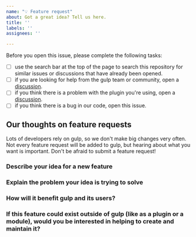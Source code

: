 ```yaml
---
name: "💡 Feature request"
about: Got a great idea? Tell us here.
title: ''
labels: ''
assignees: ''

---
```


Before you open this issue, please complete the following tasks:

* [ ] use the search bar at the top of the page to search this repository for similar issues or discussions that have already been opened.
* [ ] if you are looking for help from the gulp team or community, open a [discussion](https://github.com/gulpjs/gulp/discussions).
* [ ] if you think there is a problem with the plugin you're using, open a [discussion](https://github.com/gulpjs/gulp/discussions).
* [ ] if you think there is a bug in our code, open this issue.

## Our thoughts on feature requests

Lots of developers rely on gulp, so we don't make big changes very often. Not every feature request will be added to gulp, but hearing about what you want is important. Don't be afraid to submit a feature request!

### Describe your idea for a new feature

### Explain the problem your idea is trying to solve

### How will it benefit gulp and its users?

### If this feature could exist outside of gulp (like as a plugin or a module), would you be interested in helping to create and maintain it?
